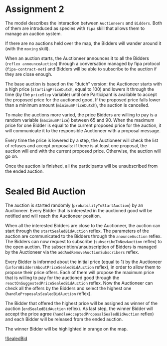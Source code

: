 # Assignment 2

The model describes the interaction between `Auctioneers` and `Bidders`. Both of them are introduced as species with `fipa` skill that allows them to manage an auction system.

If there are no auctions held over the map, the Bidders will wander around it (with the `moving` skill).

When an auction starts, the Auctioneer announces it to all the Bidders (`reflex announceAuction`) through a conversation managed by fipa protocol (`fipa-contract-net`) and Bidders will be able to subscribe to the auction if they are close enough.

The base auction is based on the “dutch” version: the Auctioneer starts with a high price (`startingPriceDutch`, equal to 100) and lowers it through the time (by the `priceStep` variable) until one Participant is available to accept the proposed price for the auctioned good. If the proposed price falls lower than a minimum amount (`minimumPriceDutch`), the auction is cancelled.

To make the auctions more varied, the price Bidders are willing to pay is a random variable (`maximumPrice`) between 65 and 90. When the maximum price for one Bidder is equal to the current proposed price for the auction, it will communicate it to the responsible Auctioneer with a proposal message.

Every time the price is lowered by a step, the Auctioneer will check the list of refuses and accept proposals: if there is at least one proposal, the auction will end with the current proposed price. Otherwise, the auction will go on.

Once the auction is finished, all the participants will be unsubscribed from the ended auction.


# Sealed Bid Auction

The auction is started randomly (`probabilityToStartAuction`) by an Auctioneer. Every Bidder that is interested in the auctioned good will be notified and will reach the Auctioneer position.

When all the interested Bidders are close to the Auctioneer, the auction can start through the `startSealedBidAuction` reflex. The parameters of the auction are communicated to the Bidders through the `anounceAuction` reflex. The Bidders can now request to subscribe (`subscribeToNewAuction` reflex) to the open auction. The subscribtion/unsubscription of Bidders is managed by the Auctioneer via the `addAndRemoveAuctionSubscribers` reflex.

Every Bidder is informed about the initial price (equal to 1) by the Auctioneer (`informBiddersAboutPriceSealedBidAuction` reflex), in order to allow them to propose their price offers.
Each of them will propose the maximum price that is willing to pay for the auctioned good through the `reactOnSuggestedPriceSealedBidAuction` reflex. Now the Auctioneer can check all the offers by the Bidders and select the highest one (`handleProposalsSealedBidAuction` reflex).

The Bidder that offered the highest price will be assigned as winner of the auction (`endSealedBidAuction` reflex).
As last step, the winner Bidder will accept the price agree (`handleAcceptedProposalSealedBidAuction` reflex) and each Bidder will be released from the ended auction.

The winner Bidder will be highlighted in orange on the map.

[!SealedBid]()
